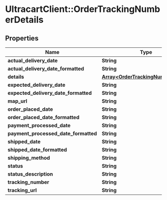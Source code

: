 # UltracartClient::OrderTrackingNumberDetails

## Properties
Name | Type | Description | Notes
------------ | ------------- | ------------- | -------------
**actual_delivery_date** | **String** |  | [optional] 
**actual_delivery_date_formatted** | **String** |  | [optional] 
**details** | [**Array&lt;OrderTrackingNumberDetail&gt;**](OrderTrackingNumberDetail.md) |  | [optional] 
**expected_delivery_date** | **String** |  | [optional] 
**expected_delivery_date_formatted** | **String** |  | [optional] 
**map_url** | **String** |  | [optional] 
**order_placed_date** | **String** |  | [optional] 
**order_placed_date_formatted** | **String** |  | [optional] 
**payment_processed_date** | **String** |  | [optional] 
**payment_processed_date_formatted** | **String** |  | [optional] 
**shipped_date** | **String** |  | [optional] 
**shipped_date_formatted** | **String** |  | [optional] 
**shipping_method** | **String** |  | [optional] 
**status** | **String** |  | [optional] 
**status_description** | **String** |  | [optional] 
**tracking_number** | **String** |  | [optional] 
**tracking_url** | **String** |  | [optional] 


